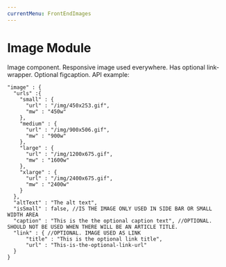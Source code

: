 ```yaml
---
currentMenu: FrontEndImages
---
```


Image Module
============


Image component. Responsive image used everywhere. 
Has optional link-wrapper.  Optional figcaption.
API example:

```
"image" : {
  "urls" :{
    "small" : {
      "url" : "/img/450x253.gif",
      "mw" : "450w"
    },
    "medium" : {
      "url" : "/img/900x506.gif",
      "mw" : "900w"
    },
    "large" : {
      "url" : "/img/1200x675.gif",
      "mw" : "1600w"
    },
    "xlarge" : {
      "url" : "/img/2400x675.gif",
      "mw" : "2400w"
    }
  },
  "altText" : "The alt text",
  "isSmall" : false, //IS THE IMAGE ONLY USED IN SIDE BAR OR SMALL WIDTH AREA
  "caption" : "This is the the optional caption text", //OPTIONAL. SHOULD NOT BE USED WHEN THERE WILL BE AN ARTICLE TITLE.
  "link" : { //OPTIONAL. IMAGE USED AS LINK
      "title" : "This is the optional link title",
      "url" : "This-is-the-optional-link-url"
  }
}
```
